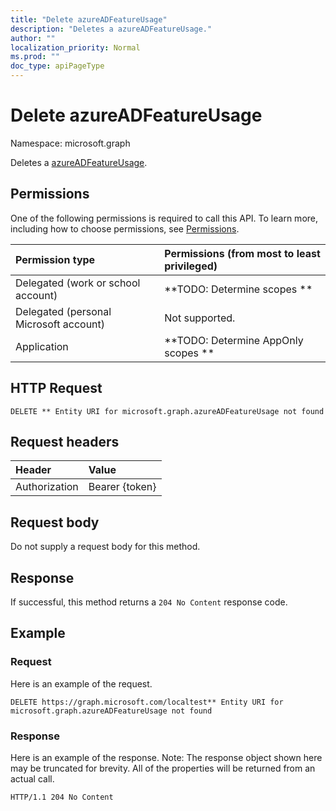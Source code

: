 ```yaml
---
title: "Delete azureADFeatureUsage"
description: "Deletes a azureADFeatureUsage."
author: ""
localization_priority: Normal
ms.prod: ""
doc_type: apiPageType
---
```


# Delete azureADFeatureUsage

Namespace: microsoft.graph

Deletes a [azureADFeatureUsage](../resources/azureadfeatureusage.md).

## Permissions
One of the following permissions is required to call this API. To learn more, including how to choose permissions, see [Permissions](/concepts/permissions-reference.md).

|Permission type|Permissions (from most to least privileged)|
|:---|:---|
|Delegated (work or school account)|**TODO: Determine scopes **|
|Delegated (personal Microsoft account)|Not supported.|
|Application|**TODO: Determine AppOnly scopes **|

## HTTP Request
<!-- {
  "blockType": "ignored"
}
-->
``` http
DELETE ** Entity URI for microsoft.graph.azureADFeatureUsage not found
```

## Request headers
|Header|Value|
|:---|:---|
|Authorization|Bearer {token}|

## Request body
Do not supply a request body for this method.

## Response
If successful, this method returns a `204 No Content` response code.

## Example

### Request
Here is an example of the request.
<!-- {
  "blockType": "request",
  "name": "delete_azureadfeatureusage"
}
-->
``` http
DELETE https://graph.microsoft.com/localtest** Entity URI for microsoft.graph.azureADFeatureUsage not found
```

### Response
Here is an example of the response. Note: The response object shown here may be truncated for brevity. All of the properties will be returned from an actual call.
<!-- {
  "blockType": "response",
  "truncated": true
}
-->
``` http
HTTP/1.1 204 No Content
```

